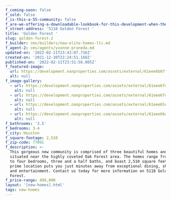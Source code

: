 ```yaml
---
f_coming-soon: false
f_sold: false
f_is-this-a-55-community: false
f_are-we-offering-a-downloadable-lookbook-for-this-development-when-they-submit-their-contact-info: false
f_street-address: '5118 Golden Forest '
title: 'Golden Forest '
slug: golden-forest-2
f_builder: cms/builders/new-elite-homes-llc.md
f_agent-2: cms/agents/yvonne-pruneda.md
updated-on: '2022-02-11T23:43:07.716Z'
created-on: '2021-12-30T22:24:51.168Z'
published-on: '2022-02-11T23:51:56.005Z'
f_featured-image:
  url: https://development.nanproperties.com/assets/external/61eee6b07f9a110b3389356c_iimg_230.jpg
  alt: null
f_image-gallery:
  - url: https://development.nanproperties.com/assets/external/61eee6fd4b297873e80fe575_iimg_247.jpg
    alt: null
  - url: https://development.nanproperties.com/assets/external/61eee6fd437c5b3cb689b3d4_iimg_244.jpg
    alt: null
  - url: https://development.nanproperties.com/assets/external/61eee65c780f1db7d0d1ddd8_iimg_242.jpg
    alt: null
  - url: https://development.nanproperties.com/assets/external/61eee66ac5c94545637a8940_iimg_240.jpg
    alt: null
f_bathrooms: '3.5'
f_bedrooms: 3-4
f_city: Houston
f_square-footage: 2,510
f_zip-code: 77091
f_description: >-
  This gorgeous new community is comprised of three beautiful homes and is
  situated near the highly coveted Oak Forest area. The homes range from three
  to four bedrooms, three and a half baths, and boast 2,510 square feet. The
  prime location puts you just minutes away from exceptional dining, shopping,
  and entertainment. Contact us today for more information on 5118 Golden
  Forest.
f_price-range: 499,000
layout: '[new-homes].html'
tags: new-homes
---
```



